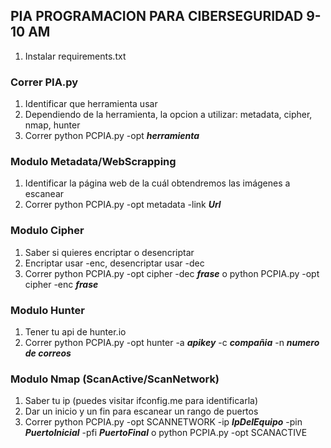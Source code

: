 ## PIA PROGRAMACION PARA CIBERSEGURIDAD 9-10 AM

1. Instalar requirements.txt

### Correr PIA.py

1. Identificar que herramienta usar
2. Dependiendo de la herramienta, la opcion a utilizar: metadata, cipher, nmap, hunter
3. Correr python PCPIA.py -opt ___herramienta___

### Modulo Metadata/WebScrapping 

1. Identificar la página web de la cuál obtendremos las imágenes a escanear
2. Correr python PCPIA.py -opt metadata -link ___Url___

### Modulo Cipher

1. Saber si quieres encriptar o desencriptar
2. Encriptar usar -enc, desencriptar usar -dec
3. Correr python PCPIA.py -opt cipher -dec ___frase___ o python PCPIA.py -opt cipher -enc ___frase___

### Modulo Hunter

1. Tener tu api de hunter.io
2. Correr python PCPIA.py -opt hunter -a ___apikey___ -c ___compañia___ -n ___numero de correos___

### Modulo Nmap (ScanActive/ScanNetwork)

1. Saber tu ip (puedes visitar ifconfig.me para identificarla)
2. Dar un inicio y un fin para escanear un rango de puertos
3. Correr python PCPIA.py -opt SCANNETWORK -ip ___IpDelEquipo___ -pin ___PuertoInicial___ -pfi ___PuertoFinal___ o python PCPIA.py -opt SCANACTIVE
